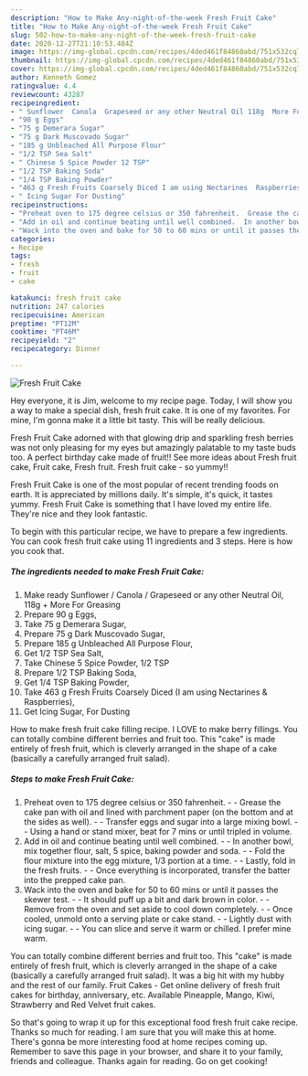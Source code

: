 ```yaml
---
description: "How to Make Any-night-of-the-week Fresh Fruit Cake"
title: "How to Make Any-night-of-the-week Fresh Fruit Cake"
slug: 502-how-to-make-any-night-of-the-week-fresh-fruit-cake
date: 2020-12-27T21:10:53.484Z
image: https://img-global.cpcdn.com/recipes/4ded461f84860abd/751x532cq70/fresh-fruit-cake-recipe-main-photo.jpg
thumbnail: https://img-global.cpcdn.com/recipes/4ded461f84860abd/751x532cq70/fresh-fruit-cake-recipe-main-photo.jpg
cover: https://img-global.cpcdn.com/recipes/4ded461f84860abd/751x532cq70/fresh-fruit-cake-recipe-main-photo.jpg
author: Kenneth Gomez
ratingvalue: 4.4
reviewcount: 43287
recipeingredient:
- " Sunflower  Canola  Grapeseed or any other Neutral Oil 118g  More For Greasing"
- "90 g Eggs"
- "75 g Demerara Sugar"
- "75 g Dark Muscovado Sugar"
- "185 g Unbleached All Purpose Flour"
- "1/2 TSP Sea Salt"
- " Chinese 5 Spice Powder 12 TSP"
- "1/2 TSP Baking Soda"
- "1/4 TSP Baking Powder"
- "463 g Fresh Fruits Coarsely Diced I am using Nectarines  Raspberries"
- " Icing Sugar For Dusting"
recipeinstructions:
- "Preheat oven to 175 degree celsius or 350 fahrenheit.  Grease the cake pan with oil and lined with parchment paper (on the bottom and at the sides as well).  Transfer eggs and sugar into a large mixing bowl.  Using a hand or stand mixer, beat for 7 mins or until tripled in volume."
- "Add in oil and continue beating until well combined.  In another bowl, mix together flour, salt, 5 spice, baking powder and soda.  Fold the flour mixture into the egg mixture, 1/3 portion at a time.  Lastly, fold in the fresh fruits.  Once everything is incorporated, transfer the batter into the prepped cake pan."
- "Wack into the oven and bake for 50 to 60 mins or until it passes the skewer test.  It should puff up a bit and dark brown in color.  Remove from the oven and set aside to cool down completely.  Once cooled, unmold onto a serving plate or cake stand.  Lightly dust with icing sugar.  You can slice and serve it warm or chilled. I prefer mine warm."
categories:
- Recipe
tags:
- fresh
- fruit
- cake

katakunci: fresh fruit cake 
nutrition: 247 calories
recipecuisine: American
preptime: "PT12M"
cooktime: "PT46M"
recipeyield: "2"
recipecategory: Dinner

---
```



![Fresh Fruit Cake](https://img-global.cpcdn.com/recipes/4ded461f84860abd/751x532cq70/fresh-fruit-cake-recipe-main-photo.jpg)

Hey everyone, it is Jim, welcome to my recipe page. Today, I will show you a way to make a special dish, fresh fruit cake. It is one of my favorites. For mine, I'm gonna make it a little bit tasty. This will be really delicious.

Fresh Fruit Cake adorned with that glowing drip and sparkling fresh berries was not only pleasing for my eyes but amazingly palatable to my taste buds too. A perfect birthday cake made of fruit!! See more ideas about Fresh fruit cake, Fruit cake, Fresh fruit. Fresh fruit cake - so yummy!!

Fresh Fruit Cake is one of the most popular of recent trending foods on earth. It is appreciated by millions daily. It's simple, it's quick, it tastes yummy. Fresh Fruit Cake is something that I have loved my entire life. They're nice and they look fantastic.


To begin with this particular recipe, we have to prepare a few ingredients. You can cook fresh fruit cake using 11 ingredients and 3 steps. Here is how you cook that.

<!--inarticleads1-->

##### The ingredients needed to make Fresh Fruit Cake:

1. Make ready  Sunflower / Canola / Grapeseed or any other Neutral Oil, 118g + More For Greasing
1. Prepare 90 g Eggs,
1. Take 75 g Demerara Sugar,
1. Prepare 75 g Dark Muscovado Sugar,
1. Prepare 185 g Unbleached All Purpose Flour,
1. Get 1/2 TSP Sea Salt,
1. Take  Chinese 5 Spice Powder, 1/2 TSP
1. Prepare 1/2 TSP Baking Soda,
1. Get 1/4 TSP Baking Powder,
1. Take 463 g Fresh Fruits Coarsely Diced (I am using Nectarines &amp; Raspberries),
1. Get  Icing Sugar, For Dusting


How to make fresh fruit cake filling recipe. I LOVE to make berry fillings. You can totally combine different berries and fruit too. This &#34;cake&#34; is made entirely of fresh fruit, which is cleverly arranged in the shape of a cake (basically a carefully arranged fruit salad). 

<!--inarticleads2-->

##### Steps to make Fresh Fruit Cake:

1. Preheat oven to 175 degree celsius or 350 fahrenheit. -  - Grease the cake pan with oil and lined with parchment paper (on the bottom and at the sides as well). -  - Transfer eggs and sugar into a large mixing bowl. -  - Using a hand or stand mixer, beat for 7 mins or until tripled in volume.
1. Add in oil and continue beating until well combined. -  - In another bowl, mix together flour, salt, 5 spice, baking powder and soda. -  - Fold the flour mixture into the egg mixture, 1/3 portion at a time. -  - Lastly, fold in the fresh fruits. -  - Once everything is incorporated, transfer the batter into the prepped cake pan.
1. Wack into the oven and bake for 50 to 60 mins or until it passes the skewer test. -  - It should puff up a bit and dark brown in color. -  - Remove from the oven and set aside to cool down completely. -  - Once cooled, unmold onto a serving plate or cake stand. -  - Lightly dust with icing sugar. -  - You can slice and serve it warm or chilled. I prefer mine warm.


You can totally combine different berries and fruit too. This &#34;cake&#34; is made entirely of fresh fruit, which is cleverly arranged in the shape of a cake (basically a carefully arranged fruit salad). It was a big hit with my hubby and the rest of our family. Fruit Cakes - Get online delivery of fresh fruit cakes for birthday, anniversary, etc. Available Pineapple, Mango, Kiwi, Strawberry and Red Velvet fruit cakes. 

So that's going to wrap it up for this exceptional food fresh fruit cake recipe. Thanks so much for reading. I am sure that you will make this at home. There's gonna be more interesting food at home recipes coming up. Remember to save this page in your browser, and share it to your family, friends and colleague. Thanks again for reading. Go on get cooking!

